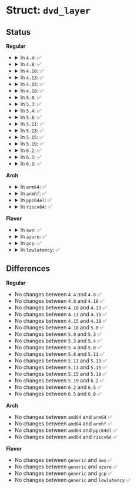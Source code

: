 # Struct: <code>dvd_layer</code>

## Status
<b>Regular</b>
<ul>
<li>
<details>
<summary>In <code>4.4</code>: ✅</summary>

```c
struct dvd_layer {
    __u8 book_version;
    __u8 book_type;
    __u8 min_rate;
    __u8 disc_size;
    __u8 layer_type;
    __u8 track_path;
    __u8 nlayers;
    __u8 track_density;
    __u8 linear_density;
    __u8 bca;
    __u32 start_sector;
    __u32 end_sector;
    __u32 end_sector_l0;
};
```
</details>
</li>
<li>
<details>
<summary>In <code>4.8</code>: ✅</summary>

```c
struct dvd_layer {
    __u8 book_version;
    __u8 book_type;
    __u8 min_rate;
    __u8 disc_size;
    __u8 layer_type;
    __u8 track_path;
    __u8 nlayers;
    __u8 track_density;
    __u8 linear_density;
    __u8 bca;
    __u32 start_sector;
    __u32 end_sector;
    __u32 end_sector_l0;
};
```
</details>
</li>
<li>
<details>
<summary>In <code>4.10</code>: ✅</summary>

```c
struct dvd_layer {
    __u8 book_version;
    __u8 book_type;
    __u8 min_rate;
    __u8 disc_size;
    __u8 layer_type;
    __u8 track_path;
    __u8 nlayers;
    __u8 track_density;
    __u8 linear_density;
    __u8 bca;
    __u32 start_sector;
    __u32 end_sector;
    __u32 end_sector_l0;
};
```
</details>
</li>
<li>
<details>
<summary>In <code>4.13</code>: ✅</summary>

```c
struct dvd_layer {
    __u8 book_version;
    __u8 book_type;
    __u8 min_rate;
    __u8 disc_size;
    __u8 layer_type;
    __u8 track_path;
    __u8 nlayers;
    __u8 track_density;
    __u8 linear_density;
    __u8 bca;
    __u32 start_sector;
    __u32 end_sector;
    __u32 end_sector_l0;
};
```
</details>
</li>
<li>
<details>
<summary>In <code>4.15</code>: ✅</summary>

```c
struct dvd_layer {
    __u8 book_version;
    __u8 book_type;
    __u8 min_rate;
    __u8 disc_size;
    __u8 layer_type;
    __u8 track_path;
    __u8 nlayers;
    __u8 track_density;
    __u8 linear_density;
    __u8 bca;
    __u32 start_sector;
    __u32 end_sector;
    __u32 end_sector_l0;
};
```
</details>
</li>
<li>
<details>
<summary>In <code>4.18</code>: ✅</summary>

```c
struct dvd_layer {
    __u8 book_version;
    __u8 book_type;
    __u8 min_rate;
    __u8 disc_size;
    __u8 layer_type;
    __u8 track_path;
    __u8 nlayers;
    __u8 track_density;
    __u8 linear_density;
    __u8 bca;
    __u32 start_sector;
    __u32 end_sector;
    __u32 end_sector_l0;
};
```
</details>
</li>
<li>
<details>
<summary>In <code>5.0</code>: ✅</summary>

```c
struct dvd_layer {
    __u8 book_version;
    __u8 book_type;
    __u8 min_rate;
    __u8 disc_size;
    __u8 layer_type;
    __u8 track_path;
    __u8 nlayers;
    __u8 track_density;
    __u8 linear_density;
    __u8 bca;
    __u32 start_sector;
    __u32 end_sector;
    __u32 end_sector_l0;
};
```
</details>
</li>
<li>
<details>
<summary>In <code>5.3</code>: ✅</summary>

```c
struct dvd_layer {
    __u8 book_version;
    __u8 book_type;
    __u8 min_rate;
    __u8 disc_size;
    __u8 layer_type;
    __u8 track_path;
    __u8 nlayers;
    __u8 track_density;
    __u8 linear_density;
    __u8 bca;
    __u32 start_sector;
    __u32 end_sector;
    __u32 end_sector_l0;
};
```
</details>
</li>
<li>
<details>
<summary>In <code>5.4</code>: ✅</summary>

```c
struct dvd_layer {
    __u8 book_version;
    __u8 book_type;
    __u8 min_rate;
    __u8 disc_size;
    __u8 layer_type;
    __u8 track_path;
    __u8 nlayers;
    __u8 track_density;
    __u8 linear_density;
    __u8 bca;
    __u32 start_sector;
    __u32 end_sector;
    __u32 end_sector_l0;
};
```
</details>
</li>
<li>
<details>
<summary>In <code>5.8</code>: ✅</summary>

```c
struct dvd_layer {
    __u8 book_version;
    __u8 book_type;
    __u8 min_rate;
    __u8 disc_size;
    __u8 layer_type;
    __u8 track_path;
    __u8 nlayers;
    __u8 track_density;
    __u8 linear_density;
    __u8 bca;
    __u32 start_sector;
    __u32 end_sector;
    __u32 end_sector_l0;
};
```
</details>
</li>
<li>
<details>
<summary>In <code>5.11</code>: ✅</summary>

```c
struct dvd_layer {
    __u8 book_version;
    __u8 book_type;
    __u8 min_rate;
    __u8 disc_size;
    __u8 layer_type;
    __u8 track_path;
    __u8 nlayers;
    __u8 track_density;
    __u8 linear_density;
    __u8 bca;
    __u32 start_sector;
    __u32 end_sector;
    __u32 end_sector_l0;
};
```
</details>
</li>
<li>
<details>
<summary>In <code>5.13</code>: ✅</summary>

```c
struct dvd_layer {
    __u8 book_version;
    __u8 book_type;
    __u8 min_rate;
    __u8 disc_size;
    __u8 layer_type;
    __u8 track_path;
    __u8 nlayers;
    __u8 track_density;
    __u8 linear_density;
    __u8 bca;
    __u32 start_sector;
    __u32 end_sector;
    __u32 end_sector_l0;
};
```
</details>
</li>
<li>
<details>
<summary>In <code>5.15</code>: ✅</summary>

```c
struct dvd_layer {
    __u8 book_version;
    __u8 book_type;
    __u8 min_rate;
    __u8 disc_size;
    __u8 layer_type;
    __u8 track_path;
    __u8 nlayers;
    __u8 track_density;
    __u8 linear_density;
    __u8 bca;
    __u32 start_sector;
    __u32 end_sector;
    __u32 end_sector_l0;
};
```
</details>
</li>
<li>
<details>
<summary>In <code>5.19</code>: ✅</summary>

```c
struct dvd_layer {
    __u8 book_version;
    __u8 book_type;
    __u8 min_rate;
    __u8 disc_size;
    __u8 layer_type;
    __u8 track_path;
    __u8 nlayers;
    __u8 track_density;
    __u8 linear_density;
    __u8 bca;
    __u32 start_sector;
    __u32 end_sector;
    __u32 end_sector_l0;
};
```
</details>
</li>
<li>
<details>
<summary>In <code>6.2</code>: ✅</summary>

```c
struct dvd_layer {
    __u8 book_version;
    __u8 book_type;
    __u8 min_rate;
    __u8 disc_size;
    __u8 layer_type;
    __u8 track_path;
    __u8 nlayers;
    __u8 track_density;
    __u8 linear_density;
    __u8 bca;
    __u32 start_sector;
    __u32 end_sector;
    __u32 end_sector_l0;
};
```
</details>
</li>
<li>
<details>
<summary>In <code>6.5</code>: ✅</summary>

```c
struct dvd_layer {
    __u8 book_version;
    __u8 book_type;
    __u8 min_rate;
    __u8 disc_size;
    __u8 layer_type;
    __u8 track_path;
    __u8 nlayers;
    __u8 track_density;
    __u8 linear_density;
    __u8 bca;
    __u32 start_sector;
    __u32 end_sector;
    __u32 end_sector_l0;
};
```
</details>
</li>
<li>
<details>
<summary>In <code>6.8</code>: ✅</summary>

```c
struct dvd_layer {
    __u8 book_version;
    __u8 book_type;
    __u8 min_rate;
    __u8 disc_size;
    __u8 layer_type;
    __u8 track_path;
    __u8 nlayers;
    __u8 track_density;
    __u8 linear_density;
    __u8 bca;
    __u32 start_sector;
    __u32 end_sector;
    __u32 end_sector_l0;
};
```
</details>
</li>
</ul>
<b>Arch</b>
<ul>
<li>
<details>
<summary>In <code>arm64</code>: ✅</summary>

```c
struct dvd_layer {
    __u8 book_version;
    __u8 book_type;
    __u8 min_rate;
    __u8 disc_size;
    __u8 layer_type;
    __u8 track_path;
    __u8 nlayers;
    __u8 track_density;
    __u8 linear_density;
    __u8 bca;
    __u32 start_sector;
    __u32 end_sector;
    __u32 end_sector_l0;
};
```
</details>
</li>
<li>
<details>
<summary>In <code>armhf</code>: ✅</summary>

```c
struct dvd_layer {
    __u8 book_version;
    __u8 book_type;
    __u8 min_rate;
    __u8 disc_size;
    __u8 layer_type;
    __u8 track_path;
    __u8 nlayers;
    __u8 track_density;
    __u8 linear_density;
    __u8 bca;
    __u32 start_sector;
    __u32 end_sector;
    __u32 end_sector_l0;
};
```
</details>
</li>
<li>
<details>
<summary>In <code>ppc64el</code>: ✅</summary>

```c
struct dvd_layer {
    __u8 book_version;
    __u8 book_type;
    __u8 min_rate;
    __u8 disc_size;
    __u8 layer_type;
    __u8 track_path;
    __u8 nlayers;
    __u8 track_density;
    __u8 linear_density;
    __u8 bca;
    __u32 start_sector;
    __u32 end_sector;
    __u32 end_sector_l0;
};
```
</details>
</li>
<li>
<details>
<summary>In <code>riscv64</code>: ✅</summary>

```c
struct dvd_layer {
    __u8 book_version;
    __u8 book_type;
    __u8 min_rate;
    __u8 disc_size;
    __u8 layer_type;
    __u8 track_path;
    __u8 nlayers;
    __u8 track_density;
    __u8 linear_density;
    __u8 bca;
    __u32 start_sector;
    __u32 end_sector;
    __u32 end_sector_l0;
};
```
</details>
</li>
</ul>
<b>Flavor</b>
<ul>
<li>
<details>
<summary>In <code>aws</code>: ✅</summary>

```c
struct dvd_layer {
    __u8 book_version;
    __u8 book_type;
    __u8 min_rate;
    __u8 disc_size;
    __u8 layer_type;
    __u8 track_path;
    __u8 nlayers;
    __u8 track_density;
    __u8 linear_density;
    __u8 bca;
    __u32 start_sector;
    __u32 end_sector;
    __u32 end_sector_l0;
};
```
</details>
</li>
<li>
<details>
<summary>In <code>azure</code>: ✅</summary>

```c
struct dvd_layer {
    __u8 book_version;
    __u8 book_type;
    __u8 min_rate;
    __u8 disc_size;
    __u8 layer_type;
    __u8 track_path;
    __u8 nlayers;
    __u8 track_density;
    __u8 linear_density;
    __u8 bca;
    __u32 start_sector;
    __u32 end_sector;
    __u32 end_sector_l0;
};
```
</details>
</li>
<li>
<details>
<summary>In <code>gcp</code>: ✅</summary>

```c
struct dvd_layer {
    __u8 book_version;
    __u8 book_type;
    __u8 min_rate;
    __u8 disc_size;
    __u8 layer_type;
    __u8 track_path;
    __u8 nlayers;
    __u8 track_density;
    __u8 linear_density;
    __u8 bca;
    __u32 start_sector;
    __u32 end_sector;
    __u32 end_sector_l0;
};
```
</details>
</li>
<li>
<details>
<summary>In <code>lowlatency</code>: ✅</summary>

```c
struct dvd_layer {
    __u8 book_version;
    __u8 book_type;
    __u8 min_rate;
    __u8 disc_size;
    __u8 layer_type;
    __u8 track_path;
    __u8 nlayers;
    __u8 track_density;
    __u8 linear_density;
    __u8 bca;
    __u32 start_sector;
    __u32 end_sector;
    __u32 end_sector_l0;
};
```
</details>
</li>
</ul>

## Differences
<b>Regular</b>
<ul>
<li>
No changes between <code>4.4</code> and <code>4.8</code> ✅
</li>
<li>
No changes between <code>4.8</code> and <code>4.10</code> ✅
</li>
<li>
No changes between <code>4.10</code> and <code>4.13</code> ✅
</li>
<li>
No changes between <code>4.13</code> and <code>4.15</code> ✅
</li>
<li>
No changes between <code>4.15</code> and <code>4.18</code> ✅
</li>
<li>
No changes between <code>4.18</code> and <code>5.0</code> ✅
</li>
<li>
No changes between <code>5.0</code> and <code>5.3</code> ✅
</li>
<li>
No changes between <code>5.3</code> and <code>5.4</code> ✅
</li>
<li>
No changes between <code>5.4</code> and <code>5.8</code> ✅
</li>
<li>
No changes between <code>5.8</code> and <code>5.11</code> ✅
</li>
<li>
No changes between <code>5.11</code> and <code>5.13</code> ✅
</li>
<li>
No changes between <code>5.13</code> and <code>5.15</code> ✅
</li>
<li>
No changes between <code>5.15</code> and <code>5.19</code> ✅
</li>
<li>
No changes between <code>5.19</code> and <code>6.2</code> ✅
</li>
<li>
No changes between <code>6.2</code> and <code>6.5</code> ✅
</li>
<li>
No changes between <code>6.5</code> and <code>6.8</code> ✅
</li>
</ul>
<b>Arch</b>
<ul>
<li>
No changes between <code>amd64</code> and <code>arm64</code> ✅
</li>
<li>
No changes between <code>amd64</code> and <code>armhf</code> ✅
</li>
<li>
No changes between <code>amd64</code> and <code>ppc64el</code> ✅
</li>
<li>
No changes between <code>amd64</code> and <code>riscv64</code> ✅
</li>
</ul>
<b>Flavor</b>
<ul>
<li>
No changes between <code>generic</code> and <code>aws</code> ✅
</li>
<li>
No changes between <code>generic</code> and <code>azure</code> ✅
</li>
<li>
No changes between <code>generic</code> and <code>gcp</code> ✅
</li>
<li>
No changes between <code>generic</code> and <code>lowlatency</code> ✅
</li>
</ul>
